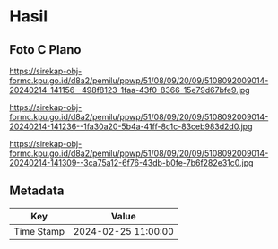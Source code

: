 # Hasil

## Foto C Plano

https://sirekap-obj-formc.kpu.go.id/d8a2/pemilu/ppwp/51/08/09/20/09/5108092009014-20240214-141156--498f8123-1faa-43f0-8366-15e79d67bfe9.jpg

https://sirekap-obj-formc.kpu.go.id/d8a2/pemilu/ppwp/51/08/09/20/09/5108092009014-20240214-141236--1fa30a20-5b4a-41ff-8c1c-83ceb983d2d0.jpg

https://sirekap-obj-formc.kpu.go.id/d8a2/pemilu/ppwp/51/08/09/20/09/5108092009014-20240214-141309--3ca75a12-6f76-43db-b0fe-7b6f282e31c0.jpg


## Metadata

| Key        | Value               |
| ---------- | ------------------- |
| Time Stamp | 2024-02-25 11:00:00 |



